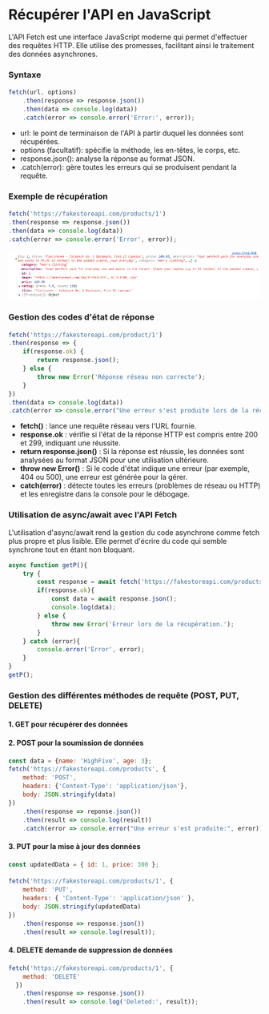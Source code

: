 # Récupérer l'API en JavaScript
L'API Fetch est une interface JavaScript moderne qui permet d'effectuer des requêtes HTTP. Elle utilise des promesses, facilitant ainsi le traitement des données asynchrones.

### Syntaxe 

```js
fetch(url, options)
    .then(response => response.json())
    .then(data => console.log(data))
    .catch(error => console.error('Error:', error));
```

* url: le point de terminaison de l'API à partir duquel les données sont récupérées.
* options (facultatif): spécifie la méthode, les en-têtes, le corps, etc.
* response.json(): analyse la réponse au format JSON.
* .catch(error): gère toutes les erreurs qui se produisent pendant la requête.

### Exemple de récupération

```js
fetch('https://fakestoreapi.com/products/1')
.then(response => response.json())
.then(data => console.log(data))
.catch(error => console.error('Error', error));
```

<img src="./assets/retour_fetch.PNG" with="50%" />

### Gestion des codes d'état de réponse

```js
fetch('https://fakestoreapi.com/product/1')
.then(response => {
    if(response.ok) {
        return response.json();
    } else {
        throw new Error('Réponse réseau non correcte');
    }
})
.then(data => console.log(data))
.catch(error => console.error("Une erreur s'est produite lors de la récupération de données :", error));
```

* **fetch()** : lance une requête réseau vers l'URL fournie.
* **response.ok** : vérifie si l'état de la réponse HTTP est compris entre 200 et 299, indiquant une réussite.
* **return response.json()** : Si la réponse est réussie, les données sont analysées au format JSON pour une utilisation ultérieure.
* **throw new Error()** : Si le code d'état indique une erreur (par exemple, 404 ou 500), une erreur est générée pour la gérer.
* **catch(error)** : détecte toutes les erreurs (problèmes de réseau ou HTTP) et les enregistre dans la console pour le débogage.

### Utilisation de async/await avec l'API Fetch
L'utilisation d'async/await rend la gestion du code asynchrone comme fetch plus propre et plus lisible. Elle permet d'écrire du code qui semble synchrone tout en étant non bloquant.

```js
async function getP(){
    try {
        const response = await fetch('https://fakestoreapi.com/products');
        if(response.ok){
            const data = await response.json();
            console.log(data);
        } else {
            throw new Error('Erreur lors de la récupération.');
        }
    } catch (error){
        console.error('Error', error);
    }
}
getP();
```

### Gestion des différentes méthodes de requête (POST, PUT, DELETE)

#### 1.  GET pour récupérer des données

#### 2.  POST pour la soumission de données

```js
const data = {name: 'HighFive', age: 3};
fetch('https://fakestoreapi.com/products', {
    method: 'POST',
    headers: {'Content-Type': 'application/json'},
    body: JSON.stringify(data)
})
    .then(response => reponse.json())
    .then(result => console.log(result))
    .catch(error => console.error("Une erreur s'est produite:", error))
```

#### 3.  PUT pour la mise à jour des données

```js
const updatedData = { id: 1, price: 300 };

fetch('https://fakestoreapi.com/products/1', {
    method: 'PUT',
    headers: { 'Content-Type': 'application/json' },
    body: JSON.stringify(updatedData)
})
    .then(response => response.json())
    .then(result => console.log(result));

```

#### 4.  DELETE demande de suppression de données

```js
fetch('https://fakestoreapi.com/products/1', {
    method: 'DELETE'
  })
    .then(response => response.json())
    .then(result => console.log('Deleted:', result));
  


```